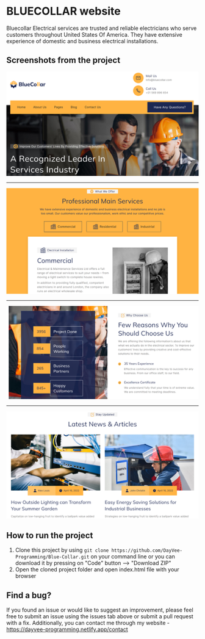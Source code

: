 # BLUECOLLAR website

Bluecollar Electrical services are trusted and reliable electricians who serve customers throughout United States Of America. They have extensive experience of domestic and business electrical installations.

## Screenshots from the project

<img src="/images/screenshot1.png" />
<hr>
<img src="/images/screenshot2.png" />
<hr>
<img src="/images/screenshot3.png" />
<hr>
<img src="/images/screenshot4.png" />

## How to run the project 

1. Clone this project by using ```git clone https://github.com/DayVee-Programming/Blue-Collar.git``` on your command line or you can download it by pressing on "Code" button --> "Download ZIP"  
2. Open the cloned project folder and open index.html file with your browser 

## Find a bug?

If you found an issue or would like to suggest an improvement, please feel free to submit an issue using the issues tab above or submit a pull request with a fix. Additionally, you can contact me through my website - https://dayvee-programming.netlify.app/contact  
